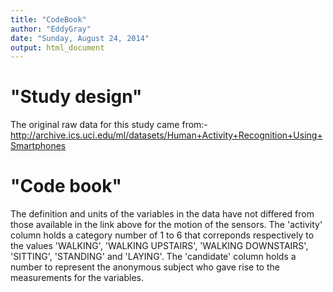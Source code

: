 ```yaml
---
title: "CodeBook"
author: "EddyGray"
date: "Sunday, August 24, 2014"
output: html_document
---
```


"Study design"
==============
The original raw data for this study came from:-
http://archive.ics.uci.edu/ml/datasets/Human+Activity+Recognition+Using+Smartphones

"Code book"
===========
The definition and units of the variables in the data have not differed from those available
in the link above for the motion of the sensors.
The 'activity' column holds a category number of 1 to 6 that correponds respectively to the 
values 'WALKING', 'WALKING UPSTAIRS', 'WALKING DOWNSTAIRS', 'SITTING', 'STANDING' and 'LAYING'.
The 'candidate' column holds a number to represent the anonymous subject who gave rise to the measurements 
for the variables.


